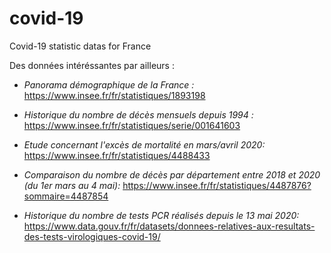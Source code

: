 # covid-19
Covid-19 statistic datas for France

Des données intéréssantes par ailleurs :

* _Panorama démographique de la France :_
https://www.insee.fr/fr/statistiques/1893198

* _Historique du nombre de décès mensuels depuis 1994 :_
https://www.insee.fr/fr/statistiques/serie/001641603

* _Etude concernant l'excès de mortalité en mars/avril 2020:_
https://www.insee.fr/fr/statistiques/4488433

* _Comparaison du nombre de décès par département entre 2018 et 2020 (du 1er mars au 4 mai):_
https://www.insee.fr/fr/statistiques/4487876?sommaire=4487854

* _Historique du nombre de tests PCR réalisés depuis le 13 mai 2020:_
https://www.data.gouv.fr/fr/datasets/donnees-relatives-aux-resultats-des-tests-virologiques-covid-19/
